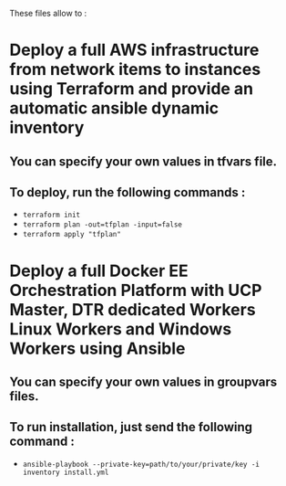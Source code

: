 These files allow to :

# Deploy a full AWS infrastructure from network items to instances using Terraform and provide an automatic ansible dynamic inventory

## You can specify your own values in tfvars file.
## To deploy, run the following commands :
- ```terraform init```
- ```terraform plan -out=tfplan -input=false```
- ```terraform apply "tfplan"```

# Deploy a full Docker EE Orchestration Platform with UCP Master, DTR dedicated Workers Linux Workers and Windows Workers using Ansible 

## You can specify your own values in groupvars files.
## To run installation, just send the following command :
- ```ansible-playbook --private-key=path/to/your/private/key -i inventory install.yml```
